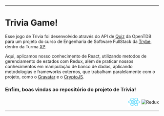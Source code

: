 -----

# Trivia Game!

Esse jogo de Trivia foi desenvolvido através do API de [Quiz](https://opentdb.com/api.php?amount=5&token=${seu-token-aqui}) da OpenTDB para um projeto do curso de Engenharia de Software FullStack da [Trybe](https://www.betrybe.com/), dentro da Turma [XP](https://www.xpinc.com/).

Aqui, aplicamos nosso conhecimento de React, utilizando metodos de gerenciamento de estados com Redux, além de praticar nossos conhecimentos em manipulação de banco de dados, aplicando metodologias e frameworks externos, que trabalham paralelamente com o projeto, como o [Gravatar](https://br.gravatar.com/site/implement/images/) e o [CryptoJS](https://github.com/brix/crypto-js).

### Enfim, boas vindas ao repositório do projeto de Trivia!
  <div align="right">
    <img align="center" alt="React" height="30" width="40" src="https://raw.githubusercontent.com/devicons/devicon/master/icons/react/react-original.svg">
    <img align="center" alt="Redux" height="30" width="40" src="https://cdn.jsdelivr.net/gh/devicons/devicon/icons/redux/redux-original.svg"> 
  </div>
  
-----
